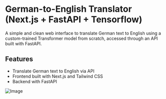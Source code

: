 # German-to-English Translator (Next.js + FastAPI + Tensorflow)

A simple and clean web interface to translate German text to English using a custom-trained Transformer model from scratch, accessed through an API built with FastAPI.

## Features

- Translate German text to English via API
- Frontend built with Next.js and Tailwind CSS
- Backend with FastAPI

![Image](demo/demo.gif)
